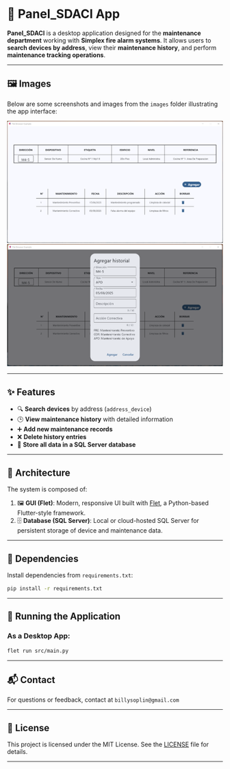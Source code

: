 # 🔧 Panel_SDACI App

**Panel_SDACI** is a desktop application designed for the **maintenance department** working with **Simplex fire alarm systems**. It allows users to **search devices by address**, view their **maintenance history**, and perform **maintenance tracking operations**.

---

## 🖼️ Images

Below are some screenshots and images from the `images` folder illustrating the app interface:

![Image 1](images\browser.png)  
![Image 2](images\browser2.png)   

---

## ✨ Features

- 🔍 **Search devices** by address (`address_device`)
- 🕒 **View maintenance history** with detailed information
- ➕ **Add new maintenance records**
- ❌ **Delete history entries**
- 💾 **Store all data in a SQL Server database**

---

## 🧱 Architecture

The system is composed of:

1. 🖼️ **GUI (Flet)**: Modern, responsive UI built with [Flet](https://flet.dev), a Python-based Flutter-style framework.
2. 🗄️ **Database (SQL Server)**: Local or cloud-hosted SQL Server for persistent storage of device and maintenance data.

---

## 🐍 Dependencies

Install dependencies from `requirements.txt`:

```bash
pip install -r requirements.txt
```
---

## 🚀 Running the Application

### As a Desktop App:

```bash
flet run src/main.py
```

---

## 📬 Contact

For questions or feedback, contact at `billysoplin@gmail.com`

---

## 📄 License

This project is licensed under the MIT License. See the [LICENSE](LICENSE) file for details.

---


